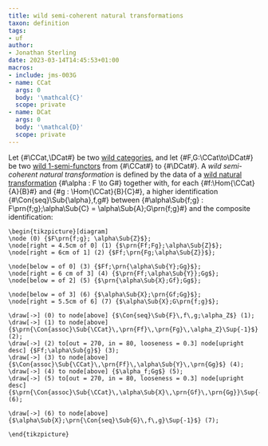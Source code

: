 ```yaml
---
title: wild semi-coherent natural transformations
taxon: definition
tags:
- uf
author:
- Jonathan Sterling
date: 2023-03-14T14:45:53+01:00
macros:
- include: jms-003G
- name: CCat
  args: 0
  body: '\mathcal{C}'
  scope: private
- name: DCat
  args: 0
  body: '\mathcal{D}'
  scope: private
---
```


Let {#\CCat,\DCat#} be two [wild categories](jms-0037), and let {#F,G:\CCat\to\DCat#} be two
[wild 1-semi-functors](jms-003F) from {#\CCat#} to {#\DCat#}. A *wild semi-coherent natural transformation* is defined by the data of a [wild natural transformation](jms-0039) {#\alpha : F \to G#} together with, for each {#f:\Hom{\CCat}{A}{B}#} and {#g : \Hom{\CCat}{B}{C}#}, a higher identification {#\Con{seq}\Sub{\alpha}\,f\,g#} between {#\alpha\Sub{f;g} : F\prn{f;g};\alpha\Sub{C} = \alpha\Sub{A};G\prn{f;g}#} and the composite identification:

```render-latex
\begin{tikzpicture}[diagram]
\node (0) {$F\prn{f;g}; \alpha\Sub{Z}$};
\node[right = 4.5cm of 0] (1) {$\prn{Ff;Fg};\alpha\Sub{Z}$};
\node[right = 6cm of 1] (2) {$Ff;\prn{Fg;\alpha\Sub{Z}}$};

\node[below = of 0] (3) {$Ff;\prn{\alpha\Sub{Y};Gg}$};
\node[right = 6 cm of 3] (4) {$\prn{Ff;\alpha\Sub{Y}};Gg$};
\node[below = of 2] (5) {$\prn{\alpha\Sub{X};Gf};Gg$};

\node[below = of 3] (6) {$\alpha\Sub{X};\prn{Gf;Gg}$};
\node[right = 5.5cm of 6] (7) {$\alpha\Sub{X};G\prn{f;g}$};

\draw[->] (0) to node[above] {$\Con{seq}\Sub{F}\,f\,g;\alpha_Z$} (1);
\draw[->] (1) to node[above] {$\prn{\Con{assoc}\Sub{\CCat}\,\prn{Ff}\,\prn{Fg}\,\alpha_Z}\Sup{-1}$} (2);
\draw[->] (2) to[out = 270, in = 80, looseness = 0.3] node[upright desc] {$Ff;\alpha\Sub{g}$} (3);
\draw[->] (3) to node[above] {$\Con{assoc}\Sub{\CCat}\,\prn{Ff}\,\alpha\Sub{Y}\,\prn{Gg}$} (4);
\draw[->] (4) to node[above] {$\alpha_f;Gg$} (5);
\draw[->] (5) to[out = 270, in = 80, looseness = 0.3] node[upright desc] {$\prn{\Con{assoc}\Sub{\CCat}\,\alpha\Sub{X}\,\prn{Gf}\,\prn{Gg}}\Sup{-1}$} (6);

\draw[->] (6) to node[above] {$\alpha\Sub{X};\prn{\Con{seq}\Sub{G}\,f\,g}\Sup{-1}$} (7);

\end{tikzpicture}
```